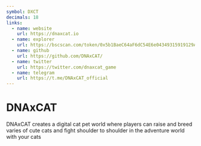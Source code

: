 ```yaml
---
symbol: DXCT
decimals: 18
links:
  - name: website
    url: https://dnaxcat.io
  - name: explorer
    url: https://bscscan.com/token/0x5b1BaeC64aF6dC54E6e04349315919129A6d3c23
  - name: github
    url: https://github.com/DNAxCAT/
  - name: twitter
    url: https://twitter.com/dnaxcat_game
  - name: telegram
    url: https://t.me/DNAxCAT_official
---
```


# DNAxCAT

DNAxCAT creates a digital cat pet world where players can raise and breed varies of cute cats and fight shoulder to shoulder in the adventure world with your cats
